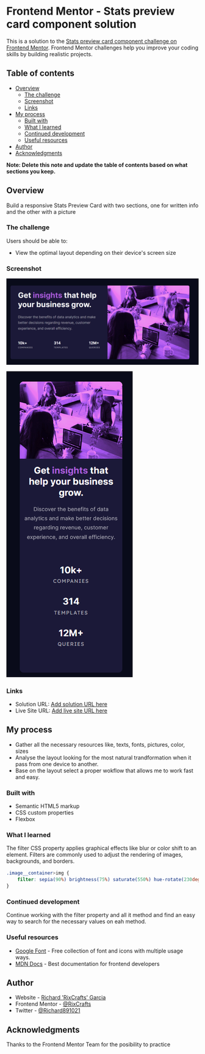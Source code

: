 # Frontend Mentor - Stats preview card component solution

This is a solution to the [Stats preview card component challenge on Frontend Mentor](https://www.frontendmentor.io/challenges/stats-preview-card-component-8JqbgoU62). Frontend Mentor challenges help you improve your coding skills by building realistic projects. 

## Table of contents

- [Overview](#overview)
  - [The challenge](#the-challenge)
  - [Screenshot](#screenshot)
  - [Links](#links)
- [My process](#my-process)
  - [Built with](#built-with)
  - [What I learned](#what-i-learned)
  - [Continued development](#continued-development)
  - [Useful resources](#useful-resources)
- [Author](#author)
- [Acknowledgments](#acknowledgments)

**Note: Delete this note and update the table of contents based on what sections you keep.**

## Overview

Build a responsive Stats Preview Card with two sections, one for written info and the other with a picture

### The challenge

Users should be able to:

- View the optimal layout depending on their device's screen size

### Screenshot

![Card on desktops and tablets](./design/Screenshot%20Desktop.png)

![Card on mobile version](./design/Screenshot%20mobile%20version.png)

### Links

- Solution URL: [Add solution URL here](https://your-solution-url.com)
- Live Site URL: [Add live site URL here](https://your-live-site-url.com)

## My process

- Gather all the necessary resources like, texts, fonts, pictures, color, sizes
- Analyse the layout looking for the most natural trandformation when it pass from one device to another.
- Base on the layout select a proper wokflow that allows me to work fast and easy.

### Built with

- Semantic HTML5 markup
- CSS custom properties
- Flexbox

### What I learned

The filter CSS property applies graphical effects like blur or color shift to an element. Filters are commonly used to adjust the rendering of images, backgrounds, and borders.


```css
.image__container>img {
    filter: sepia(90%) brightness(75%) saturate(550%) hue-rotate(230deg);
}
```

### Continued development

Continue working with the filter property and all it method and find an easy way to search for the necessary values on eah method.

### Useful resources

- [Google Font](https://fonts.google.com) - Free collection of font and icons with multiple usage ways.
- [MDN Docs](https://developer.mozilla.org/en-US/) - Best documentation for frontend developers


## Author

- Website - [Richard 'RixCrafts' Garcia](https://www.your-site.com)
- Frontend Mentor - [@RixCrafts](https://www.frontendmentor.io/profile/RixCrafts)
- Twitter - [@Richard891021](https://twitter.com/Richard891021)

## Acknowledgments

Thanks to the Frontend Mentor Team for the posibility to practice